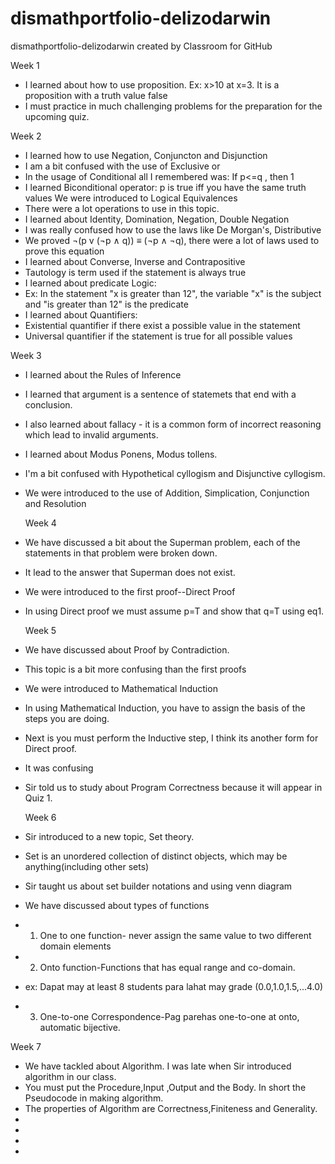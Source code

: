 # dismathportfolio-delizodarwin
dismathportfolio-delizodarwin created by Classroom for GitHub

  Week 1
- I learned about how to use proposition.
   Ex: x>10 at x=3. It is a proposition with a truth value false
- I must practice in much challenging problems for the preparation for the upcoming quiz.

Week 2
- I learned how to use Negation, Conjuncton and Disjunction
- I am a bit confused with the use of Exclusive or
- In the usage of Conditional all I remembered was: 
   If p<=q , then 1
- I learned Biconditional operator: 
  p is true iff you have the same truth values
  We were introduced to Logical Equivalences
- There were a lot operations to use in this topic.
- I learned about Identity, Domination, Negation, Double Negation
- I was really confused how to use the laws like De Morgan's, Distributive
- We proved ¬(p v (¬p ∧ q)) ≡ (¬p ∧ ¬q), there were a lot of laws used to prove this equation
- I learned about Converse, Inverse and Contrapositive
- Tautology is term used if the statement is always true
- I learned about predicate Logic:
-   Ex: In the statement "x is greater than 12", the variable "x" is the subject and "is greater than 12" is the predicate
- I learned about Quantifiers: 
-  Existential quantifier if there exist a possible value in the statement 
-  Universal quantifier if the statement is true for all possible values
   
  Week 3
- I learned about the Rules of Inference
- I learned that argument is a sentence of statemets that end with a conclusion.
- I also learned about fallacy - it is a common form of incorrect reasoning which lead to invalid arguments.
- I learned about Modus Ponens, Modus tollens.
- I'm a bit confused with Hypothetical cyllogism and Disjunctive cyllogism.
-  We were introduced to the use of Addition, Simplication, Conjunction and Resolution
 
   Week 4
- We have discussed a bit about the Superman problem, each of the statements in that problem were broken down.
- It lead to the answer that Superman does not exist.
- We were introduced to the first proof--Direct Proof
- In using Direct proof we must assume p=T and show that q=T using eq1.

  Week 5
- We have discussed about Proof by Contradiction.
- This topic is a bit more confusing than the first proofs
- We were introduced to Mathematical Induction
- In using Mathematical Induction, you have to assign the basis of the steps you are doing.
- Next is you must perform the Inductive step, I think its another form for Direct proof.
- It was confusing
- Sir told us to study about Program Correctness because it will appear in Quiz 1.

  Week 6
- Sir introduced to a new topic, Set theory.
- Set is an unordered collection of distinct objects, which may be anything(including other sets)
- Sir taught us about set builder notations and using venn diagram
- We have discussed about types of functions
-   1. One to one function- never assign the same value to two different domain elements
-   2. Onto function-Functions that has equal range and co-domain.
-    ex: Dapat may at least 8 students para lahat may grade (0.0,1.0,1.5,...4.0)
-   3. One-to-one Correspondence-Pag parehas one-to-one at onto, automatic bijective.

  Week 7
- We have tackled about Algorithm. I was late when Sir introduced algorithm in our class.
- You must put the Procedure,Input ,Output and the Body. In short the Pseudocode in making algorithm.
- The properties of Algorithm are Correctness,Finiteness and Generality.
-     
-     
-     
-     

